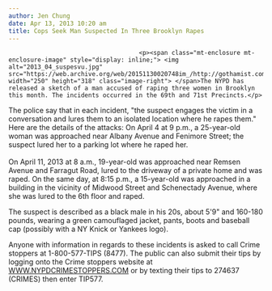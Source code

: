 ```yaml
---
author: Jen Chung
date: Apr 13, 2013 10:20 am
title: Cops Seek Man Suspected In Three Brooklyn Rapes
---
```


	
										<p><span class="mt-enclosure mt-enclosure-image" style="display: inline;"> <img alt="2013_04_suspesvu.jpg" src="https://web.archive.org/web/20151130020748im_/http://gothamist.com/attachments/jen/2013_04_suspesvu.jpg" width="250" height="318" class="image-right"> </span>The NYPD has released a sketch of a man accused of raping three women in Brooklyn this month. The incidents occurred in the 69th and 71st Precincts.</p>

<p>The police say that in each incident, &quot;the suspect engages the victim in a conversation and lures them to an isolated location where he rapes them.&quot; Here are the details of the attacks: On April 4 at 9 p.m., a 25-year-old woman was approached near Albany Avenue and Fenimore Street; the suspect lured her to a parking lot where he raped her.<br>
 <br>
On April 11, 2013 at 8 a.m., 19-year-old was approached near Remsen Avenue and Farragut Road, lured to the driveway of a private home and was raped. On the same day, at 8:15 p.m., a 15-year-old was approached in a building in the vicinity of Midwood Street and Schenectady Avenue, where she was lured to the 6th floor  and raped.</p>

<p>The suspect is described as a black male in his 20s, about 5&apos;9&quot; and 160-180 pounds, wearing a green camouflaged jacket, pants, boots and baseball cap (possibly with a NY Knick or Yankees logo). </p>

<p>Anyone with information in regards to these incidents is asked to call Crime stoppers at 1-800-577-TIPS (8477).  The public can also submit their tips by logging onto the Crime stoppers website at <a href="https://web.archive.org/web/20151130020748/http://WWW.NYPDCRIMESTOPPERS.COM/">WWW.NYPDCRIMESTOPPERS.COM</a> or by texting their tips to 274637 (CRIMES) then enter TIP577.<br>
 </p>					
										
									
				